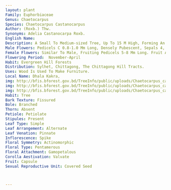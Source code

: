 ```yaml
---
layout: plant
Family: Euphorbiaceae
Genus: Chaetocarpus
Species: Chaetocarpus Castanocarpus
Author: (Roxb.) Thw.
Synonyms: Adelia Castanocarpa Roxb.
English Name: 
Description: A Small To Medium-sized Tree, Up To 15 M High, Forming An Oval Crown, Branching From The Base, Slender, Glabrous, Bark Brownish-grey, Warty. Leaves 7-15 Ã— 2-6 Cm, Elliptic-lanceolate, Oblong-lanceolate Or Ovate-elliptic, Acute Or Acuminate, Base Cuneate Or Rounded, Shining, Veins 5-8 Pairs, Petioles C 0.5-1.0 Cm Long, Slender To Stout, Glabrous. Inflorescence Clustered, Axillary.
Male Flowers: Pedicels C 0.8-1.0 Mm Long, Densely Pubescent, Sepals 4, Rounded, Concave, Slightly Longer Than The Pedicels, Densely Pubescent, Stamens 8, Filaments United Below Into Short Column.
Female Flowers: Similar To Male, Fruiting Pedicels 5-8 Mm Long. Fruit A Capsule, C 1.2-2.0 Cm Across, Subglobose, Cocci Woody, Covered With Light Brown Or Tawny-yellow Bristles. Seeds C 5 Ã— 2 Mm, Obovoid, Glossy, Black, Caruncle 2-lobed, Fleshy, Reddish.
Flowering Period:  November-April
Habit: Evergreen Hill Forests
Distribution: Sylhet, Chittagong, The Chittagong Hill Tracts.
Uses: Wood Is Used To Make Furniture.
Local Name: Dhala Kakra, 
img: http://bfis.bforest.gov.bd/TreeInfo/public/uploads/Chaetocarpus_castanocarpus.jpg
img: http://bfis.bforest.gov.bd/TreeInfo/public/uploads/Chaetocarpus_castanocarpus1.jpg
img: http://bfis.bforest.gov.bd/TreeInfo/public/uploads/Chaetocarpus_castanocarpus2.jpg
Habit: Tree
Bark Texture: Fissured
Bole: Branched
Thorn: Absent
Petiole: Petiolate
Stipules: Present
Leaf Type: Simple
Leaf Arrangement: Alternate
Leaf Venation: Pinnate
Inflorescence: Spike
Floral Symmetry: Actinomorphic
Floral Type: Pentamerous
Floral Attachment: Gamopetalous
Corolla Aestivation: Valvate
Fruit: Capsule
Sexual Reproductive Unit: Covered Seed



---
```


